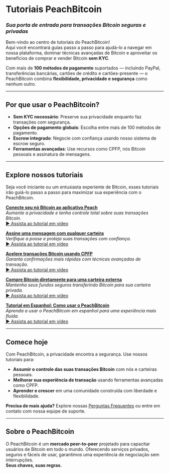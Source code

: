 # **Tutoriais PeachBitcoin**  
### *Sua porta de entrada para transações Bitcoin seguras e privadas*

Bem-vindo ao centro de tutoriais do PeachBitcoin!  
Aqui você encontrará guias passo a passo para ajudá-lo a navegar em nossa plataforma, dominar técnicas avançadas de Bitcoin e aproveitar os benefícios de comprar e vender Bitcoin **sem KYC**.

Com mais de **100 métodos de pagamento** suportados — incluindo PayPal, transferências bancárias, cartões de crédito e cartões-presente — o PeachBitcoin combina **flexibilidade, privacidade e segurança** como nenhum outro.

---

## Por que usar o PeachBitcoin?
- **Sem KYC necessário**: Preserve sua privacidade enquanto faz transações com segurança.  
- **Opções de pagamento globais**: Escolha entre mais de 100 métodos de pagamento.  
- **Escrow integrado**: Negocie com confiança usando nosso sistema de escrow seguro.  
- **Ferramentas avançadas**: Use recursos como CPFP, nós Bitcoin pessoais e assinatura de mensagens.

---

## Explore nossos tutoriais

Seja você iniciante ou um entusiasta experiente de Bitcoin, esses tutoriais irão guiá-lo passo a passo para maximizar sua experiência com o PeachBitcoin.

**[Conecte seu nó Bitcoin ao aplicativo Peach](../btcnode-to-peachapp)**  
   *Aumente a privacidade e tenha controle total sobre suas transações Bitcoin.*  
   [▶ Assista ao tutorial em vídeo](https://www.youtube.com/watch?v=xtvq2i3mIYg)

**[Assine uma mensagem com qualquer carteira](../sign-message)**  
   *Verifique a posse e proteja suas transações com confiança.*  
   [▶ Assista ao tutorial em vídeo](https://www.youtube.com/watch?v=xgewSfhLgtY)

**[Acelere transações Bitcoin usando CPFP](../accelerate-using-cpfp)**  
   *Garanta confirmações mais rápidas com técnicas avançadas de transação.*  
   [▶ Assista ao tutorial em vídeo](https://www.youtube.com/watch?v=24OtQkL0CxU)

**[Compre Bitcoin diretamente para uma carteira externa](../peachbitcoin-wallet)**  
   *Mantenha seus fundos seguros transferindo Bitcoin para sua carteira privada.*  
   [▶ Assista ao tutorial em vídeo](https://www.youtube.com/watch?v=d3STuVfFWfQ)

**[Tutorial em Espanhol: Como usar o PeachBitcoin](../peachbitcoin-in-spanish)**  
   *Aprenda a usar o PeachBitcoin em espanhol para uma experiência mais fluída.*  
   [▶ Assista ao tutorial em vídeo](https://www.youtube.com/watch?v=sVwSzTVIe6s)

---

## **Comece hoje**  

Com PeachBitcoin, a privacidade encontra a segurança. Use nossos tutoriais para:  
- **Assumir o controle das suas transações Bitcoin** com nós e carteiras pessoais.  
- **Melhorar sua experiência de transação** usando ferramentas avançadas como CPFP.  
- **Aprender e crescer** em uma comunidade construída com liberdade e flexibilidade.

**Precisa de mais ajuda?** Explore nossas [Perguntas Frequentes](https://peachbitcoin.com/faqhome) ou entre em contato com nossa equipe de suporte.

---

## **Sobre o PeachBitcoin**  

O PeachBitcoin é um **mercado peer-to-peer** projetado para capacitar usuários de Bitcoin em todo o mundo. Oferecendo serviços privados, seguros e fáceis de usar, garantimos uma experiência de negociação sem interrupções.  
**Seus chaves, suas regras.**

